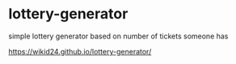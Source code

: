# lottery-generator
simple lottery generator based on number of tickets someone has

https://wikid24.github.io/lottery-generator/
